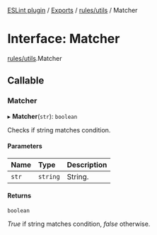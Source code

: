 [ESLint plugin](../index.md) / [Exports](../modules.md) / [rules/utils](../modules/rules_utils.md) / Matcher

# Interface: Matcher

[rules/utils](../modules/rules_utils.md).Matcher

## Callable

### Matcher

▸ **Matcher**(`str`): `boolean`

Checks if string matches condition.

#### Parameters

| Name | Type | Description |
| :------ | :------ | :------ |
| `str` | `string` | String. |

#### Returns

`boolean`

_True_ if string matches condition, _false_ otherwise.

